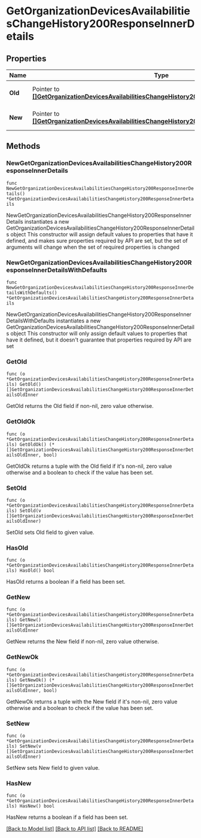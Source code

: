 # GetOrganizationDevicesAvailabilitiesChangeHistory200ResponseInnerDetails

## Properties

Name | Type | Description | Notes
------------ | ------------- | ------------- | -------------
**Old** | Pointer to [**[]GetOrganizationDevicesAvailabilitiesChangeHistory200ResponseInnerDetailsOldInner**](GetOrganizationDevicesAvailabilitiesChangeHistory200ResponseInnerDetailsOldInner.md) | Details about the old status | [optional] 
**New** | Pointer to [**[]GetOrganizationDevicesAvailabilitiesChangeHistory200ResponseInnerDetailsOldInner**](GetOrganizationDevicesAvailabilitiesChangeHistory200ResponseInnerDetailsOldInner.md) | Details about the new status | [optional] 

## Methods

### NewGetOrganizationDevicesAvailabilitiesChangeHistory200ResponseInnerDetails

`func NewGetOrganizationDevicesAvailabilitiesChangeHistory200ResponseInnerDetails() *GetOrganizationDevicesAvailabilitiesChangeHistory200ResponseInnerDetails`

NewGetOrganizationDevicesAvailabilitiesChangeHistory200ResponseInnerDetails instantiates a new GetOrganizationDevicesAvailabilitiesChangeHistory200ResponseInnerDetails object
This constructor will assign default values to properties that have it defined,
and makes sure properties required by API are set, but the set of arguments
will change when the set of required properties is changed

### NewGetOrganizationDevicesAvailabilitiesChangeHistory200ResponseInnerDetailsWithDefaults

`func NewGetOrganizationDevicesAvailabilitiesChangeHistory200ResponseInnerDetailsWithDefaults() *GetOrganizationDevicesAvailabilitiesChangeHistory200ResponseInnerDetails`

NewGetOrganizationDevicesAvailabilitiesChangeHistory200ResponseInnerDetailsWithDefaults instantiates a new GetOrganizationDevicesAvailabilitiesChangeHistory200ResponseInnerDetails object
This constructor will only assign default values to properties that have it defined,
but it doesn't guarantee that properties required by API are set

### GetOld

`func (o *GetOrganizationDevicesAvailabilitiesChangeHistory200ResponseInnerDetails) GetOld() []GetOrganizationDevicesAvailabilitiesChangeHistory200ResponseInnerDetailsOldInner`

GetOld returns the Old field if non-nil, zero value otherwise.

### GetOldOk

`func (o *GetOrganizationDevicesAvailabilitiesChangeHistory200ResponseInnerDetails) GetOldOk() (*[]GetOrganizationDevicesAvailabilitiesChangeHistory200ResponseInnerDetailsOldInner, bool)`

GetOldOk returns a tuple with the Old field if it's non-nil, zero value otherwise
and a boolean to check if the value has been set.

### SetOld

`func (o *GetOrganizationDevicesAvailabilitiesChangeHistory200ResponseInnerDetails) SetOld(v []GetOrganizationDevicesAvailabilitiesChangeHistory200ResponseInnerDetailsOldInner)`

SetOld sets Old field to given value.

### HasOld

`func (o *GetOrganizationDevicesAvailabilitiesChangeHistory200ResponseInnerDetails) HasOld() bool`

HasOld returns a boolean if a field has been set.

### GetNew

`func (o *GetOrganizationDevicesAvailabilitiesChangeHistory200ResponseInnerDetails) GetNew() []GetOrganizationDevicesAvailabilitiesChangeHistory200ResponseInnerDetailsOldInner`

GetNew returns the New field if non-nil, zero value otherwise.

### GetNewOk

`func (o *GetOrganizationDevicesAvailabilitiesChangeHistory200ResponseInnerDetails) GetNewOk() (*[]GetOrganizationDevicesAvailabilitiesChangeHistory200ResponseInnerDetailsOldInner, bool)`

GetNewOk returns a tuple with the New field if it's non-nil, zero value otherwise
and a boolean to check if the value has been set.

### SetNew

`func (o *GetOrganizationDevicesAvailabilitiesChangeHistory200ResponseInnerDetails) SetNew(v []GetOrganizationDevicesAvailabilitiesChangeHistory200ResponseInnerDetailsOldInner)`

SetNew sets New field to given value.

### HasNew

`func (o *GetOrganizationDevicesAvailabilitiesChangeHistory200ResponseInnerDetails) HasNew() bool`

HasNew returns a boolean if a field has been set.


[[Back to Model list]](../README.md#documentation-for-models) [[Back to API list]](../README.md#documentation-for-api-endpoints) [[Back to README]](../README.md)


